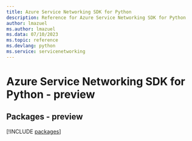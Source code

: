 ```yaml
---
title: Azure Service Networking SDK for Python
description: Reference for Azure Service Networking SDK for Python
author: lmazuel
ms.author: lmazuel
ms.data: 07/10/2023
ms.topic: reference
ms.devlang: python
ms.service: servicenetworking
---
```

# Azure Service Networking SDK for Python - preview
## Packages - preview
[!INCLUDE [packages](service-networking-index.md)]